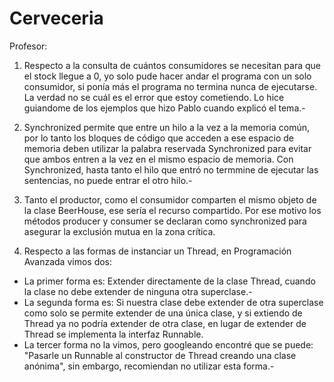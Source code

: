 # Cerveceria
Profesor: 
1. Respecto a la consulta de cuántos consumidores se necesitan para que el stock llegue a 0, yo solo pude hacer andar el programa con un solo consumidor, si ponía más el programa no termina nunca de ejecutarse. La verdad no se cuál es el error que estoy cometiendo. Lo hice guiandome de los ejemplos que hizo Pablo cuando explicó el tema.-

2. Synchronized permite que entre un hilo a la vez a la memoria común, por lo tanto los bloques de código que acceden a ese espacio de memoria deben utilizar la palabra reservada Synchronized para evitar que ambos entren a la vez en el mismo espacio de memoria. Con Synchronized, hasta tanto el hilo que entró no termmine de ejecutar las sentencias, no puede entrar el otro hilo.-

3. Tanto el productor, como el consumidor comparten el mismo objeto de la clase BeerHouse, ese sería el recurso compartido. Por ese motivo los métodos producer y consumer se declaran como synchronized para asegurar la exclusión mutua en la zona crítica. 

4. Respecto a las formas de instanciar un Thread, en Programación Avanzada vimos dos:

* La primer forma es: Extender directamente de la clase Thread, cuando la clase no debe extender de ninguna otra superclase.-
* La segunda forma es: Si nuestra clase debe extender de otra superclase como solo se permite extender de una única clase, y si extiendo de Thread ya no podría extender de otra clase, en lugar de extender de Thread se implementa la interfaz Runnable.
* La tercer forma no la vimos, pero googleando encontré que se puede: "Pasarle un Runnable al constructor de Thread creando una clase anónima", sin embargo, recomiendan no utilizar esta forma.-



